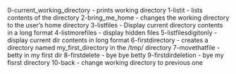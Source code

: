 0-current_working_directory - prints working directory
1-listit - lists contents of the directory
2-bring_me_home - changes the working directory to the user’s home directory
3-listfiles - Display current directory contents in a long format
4-listmorefiles - display hidden files
5-listfilesdigitonly - display current dir contents in long format
6-firstdirectory - creates a directory named my_first_directory in the /tmp/ directory
7-movethatfile - betty in my first dir
8-firstdelete - bye bye betty
9-firstdirdeletion - bye my fisrst directory
10-back - change working directory to previous one
